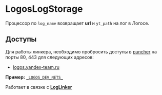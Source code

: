 # LogosLogStorage

Процессор по `log_name` возвращает **url** и `yt_path` на лог в Логосе.

## Доступы

Для работы линкера, необходимо пробросить доступы в [puncher](https://puncher.yandex-team.ru/) на порты 80, 443 для следующих адресов:

- [logos.yandex-team.ru](https://logos.yandex-team.ru)

**Пример:** [`_LOGOS_DEV_NETS_`](https://puncher.yandex-team.ru/tasks?id=5e785c28f149d9eae50a58f8)

Работает в связке с [**LogLinker**](../../controllers/log)

